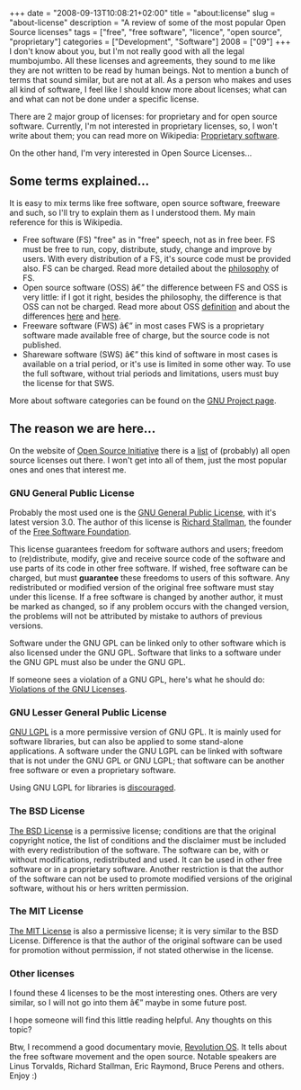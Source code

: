 +++
date = "2008-09-13T10:08:21+02:00"
title = "about:license"
slug = "about-license"
description = "A review of some of the most popular Open Source licenses"
tags = ["free", "free software", "licence", "open source", "proprietary"]
categories = ["Development", "Software"]
2008 = ["09"]
+++
I don't know about you, but I'm not really good with all the legal mumbojumbo. All these licenses and agreements, they sound to me like they are not written to be read by human beings. Not to mention a bunch of terms that sound similar, but are not at all. As a person who makes and uses all kind of software, I feel like I should know more about licenses; what can and what can not be done under a specific license.

There are 2 major group of licenses: for proprietary and for open source software. Currently, I'm not interested in proprietary licenses, so, I won't write about them; you can read more on Wikipedia: <a href="http://en.wikipedia.org/wiki/Proprietary_software" target="_blank">Proprietary software</a>.

On the other hand, I'm very interested in Open Source Licenses...

<h2>Some terms explained...</h2>

It is easy to mix terms like free software, open source software, freeware and such, so I'll try to explain them as I understood them. My main reference for this is Wikipedia.

<ul>
<li>Free software (FS) "free" as in "free" speech, not as in free beer. FS must be free to run, copy, distribute, study, change and improve by users. With every distribution of a FS, it's source code must be provided also. FS can be charged. Read more detailed about the <a href="http://www.gnu.org/philosophy/free-sw.html" target="_blank">philosophy</a> of FS.</li>
<li>Open source software (OSS) â€” the difference between FS and OSS is very little: if I got it right, besides the philosophy, the difference is that OSS can not be charged. Read more about OSS <a href="http://opensource.org/docs/osd" target="_blank">definition</a> and about the differences <a href="http://www.gnu.org/philosophy/open-source-misses-the-point.html" target="_blank">here</a> and <a href="http://en.wikipedia.org/wiki/Alternative_term_for_free_software" target="_blank">here</a>.</li>
<li>Freeware software (FWS) â€” in most cases FWS is a proprietary software made available free of charge, but the source code is not published.</li>
<li>Shareware software (SWS) â€” this kind of software in most cases is available on a trial period, or it's use is limited in some other way. To use the full software, without trial periods and limitations, users must buy the license for that SWS.</li>
</ul>
More about software categories can be found on the <a href="http://www.gnu.org/philosophy/categories.html" target="_blank">GNU Project page</a>.

<h2>The reason we are here...</h2>

On the website of <a href="http://www.opensource.org/" target="_blank">Open Source Initiative</a> there is a <a href="http://www.opensource.org/licenses/category" target="_blank">list</a> of (probably) all open source licenses out there. I won't get into all of them, just the most popular ones and ones that interest me.

<h3>GNU General Public License</h3>

Probably the most used one is the <a href="http://www.gnu.org/licenses/gpl.html" target="_blank">GNU General Public License</a>, with it's latest version 3.0. The author of this license is <a href="http://en.wikipedia.org/wiki/Richard_Stallman" target="_blank">Richard Stallman</a>, the founder of the <a href="http://www.fsf.org/" target="_blank">Free Software Foundation</a>.

This license guarantees freedom for software authors and users; freedom to (re)distribute, modify, give and receive source code of the software and use parts of its code in other free software. If wished, free software can be charged, but must <strong>guarantee</strong> these freedoms to users of this software. Any redistributed or modified version of the original free software must stay under this license. If a free software is changed by another author, it must be marked as changed, so if any problem occurs with the changed version, the problems will not be attributed by mistake to authors of previous versions.

Software under the GNU GPL can be linked only to other software which is also licensed under the GNU GPL. Software that links to a software under the GNU GPL must also be under the GNU GPL.

If someone sees a violation of a GNU GPL, here's what he should do: <a href="http://www.gnu.org/licenses/gpl-violation.html" target="_blank">Violations of the GNU Licenses</a>.

<h3>GNU Lesser General Public License</h3>

<a href="http://www.gnu.org/licenses/lgpl.html" target="_blank">GNU LGPL</a> is a more permissive version of GNU GPL. It is mainly used for software libraries, but can also be applied to some stand-alone applications. A software under the GNU LGPL can be linked with software that is not under the GNU GPL or GNU LGPL; that software can be another free software or even a proprietary software.

Using GNU LGPL for libraries is <a href="http://www.gnu.org/licenses/why-not-lgpl.html" target="_blank">discouraged</a>.

<h3>The BSD License</h3>

<a href="http://www.opensource.org/licenses/bsd-license.php" target="_blank">The BSD License</a> is a permissive license; conditions are that the original copyright notice, the list of conditions and the disclaimer must be included with every redistribution of the software. The software can be, with or without modifications, redistributed and used. It can be used in other free software or in a proprietary software. Another restriction is that the author of the software can not be used to promote modified versions of the original software, without his or hers written permission.

<h3>The MIT License</h3>

<a href="http://www.opensource.org/licenses/mit-license.php" target="_blank">The MIT License</a> is also a permissive license; it is very similar to the BSD License. Difference is that the author of the original software can be used for promotion without permission, if not stated otherwise in the license.

<h3>Other licenses</h3>

I found these 4 licenses to be the most interesting ones. Others are very similar, so I will not go into them â€” maybe in some future post.

I hope someone will find this little reading helpful. Any thoughts on this topic?

Btw, I recommend a good documentary movie, <a href="http://www.imdb.com/title/tt0308808/" target="_blank">Revolution OS</a>. It tells about the free software movement and the open source. Notable speakers are Linus Torvalds, Richard Stallman, Eric Raymond, Bruce Perens and others. Enjoy :)

